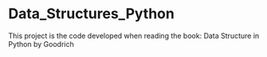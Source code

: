 # Data_Structures_Python
This project is the code developed when reading the book: Data Structure in Python by Goodrich
